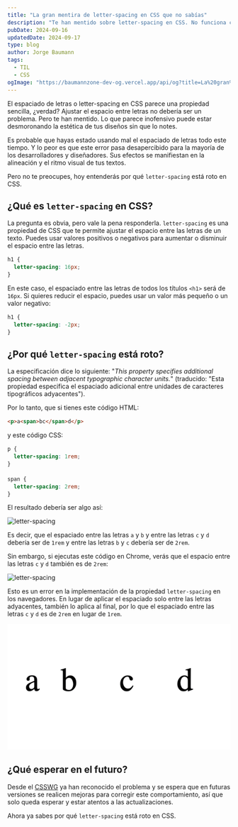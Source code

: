 ```yaml
---
title: "La gran mentira de letter-spacing en CSS que no sabías"
description: "Te han mentido sobre letter-spacing en CSS. No funciona como crees. ¿Llevas años usando mal el espaciado de letras? Spoiler: sí. Este error silencioso está arruinando tu tipografía, y ni siquiera te diste cuenta."
pubDate: 2024-09-16
updatedDate: 2024-09-17
type: blog
author: Jorge Baumann
tags:
  - TIL
  - CSS
ogImage: "https://baumannzone-dev-og.vercel.app/api/og?title=La%20gran%20mentira%20de%20letter-spacing%20en%20CSS%20que%20no%20sab%C3%ADas&tags=TIL,CSS"
---
```


El espaciado de letras o letter-spacing en CSS parece una propiedad sencilla, ¿verdad? Ajustar el espacio entre letras no debería ser un problema. Pero te han mentido. Lo que parece inofensivo puede estar desmoronando la estética de tus diseños sin que lo notes.

Es probable que hayas estado usando mal el espaciado de letras todo este tiempo. Y lo peor es que este error pasa desapercibido para la mayoría de los desarrolladores y diseñadores. Sus efectos se manifiestan en la alineación y el ritmo visual de tus textos.

Pero no te preocupes, hoy entenderás por qué `letter-spacing` está roto en CSS.

## ¿Qué es `letter-spacing` en CSS?

La pregunta es obvia, pero vale la pena responderla. `letter-spacing` es una propiedad de CSS que te permite ajustar el espacio entre las letras de un texto. Puedes usar valores positivos o negativos para aumentar o disminuir el espacio entre las letras.

```css
h1 {
  letter-spacing: 16px;
}
```

En este caso, el espaciado entre las letras de todos los títulos `<h1>` será de `16px`. Si quieres reducir el espacio, puedes usar un valor más pequeño o un valor negativo:

```css
h1 {
  letter-spacing: -2px;
}
```

## ¿Por qué `letter-spacing` está roto?

La especificación dice lo siguiente: "_This property specifies additional spacing between adjacent typographic character units._" (traducido: "Esta propiedad especifica el espaciado adicional entre unidades de caracteres tipográficos adyacentes").

Por lo tanto, que si tienes este código HTML:

```html
<p>a<span>bc</span>d</p>
```

y este código CSS:

```css
p {
  letter-spacing: 1rem;
}

span {
  letter-spacing: 2rem;
}
```

El resultado debería ser algo así:

![letter-spacing](../../assets/blog/la-gran-mentira-de-letter-spacing-en-css-que-no-sabias/lo-que-esperas.avif)

Es decir, que el espaciado entre las letras `a` y `b` y entre las letras `c` y `d` debería ser de `1rem` y entre las letras `b` y `c` debería ser de `2rem`.

Sin embargo, si ejecutas este código en Chrome, verás que el espacio entre las letras `c` y `d` también es de `2rem`:

![letter-spacing](../../assets/blog/la-gran-mentira-de-letter-spacing-en-css-que-no-sabias/lo-que-obtienes.avif)

Esto es un error en la implementación de la propiedad `letter-spacing` en los navegadores. En lugar de aplicar el espaciado solo entre las letras adyacentes, también lo aplica al final, por lo que el espaciado entre las letras `c` y `d` es de `2rem` en lugar de `1rem`.

![animated visual example letter-spacing](../../assets/blog/la-gran-mentira-de-letter-spacing-en-css-que-no-sabias/animated.gif)

## ¿Qué esperar en el futuro?

Desde el [CSSWG](https://github.com/w3c/csswg-drafts/issues/10193) ya han reconocido el problema y se espera que en futuras versiones se realicen mejoras para corregir este comportamiento, así que solo queda esperar y estar atentos a las actualizaciones.

Ahora ya sabes por qué `letter-spacing` está roto en CSS.
